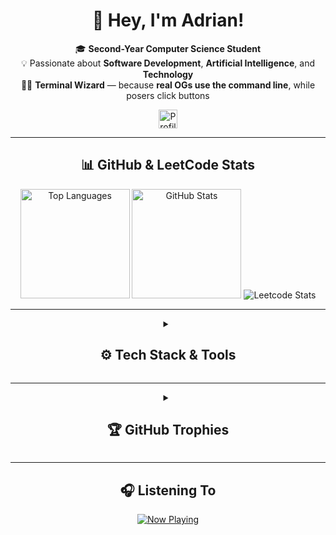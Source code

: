 <div align="center">
  <h1>👋 Hey, I'm <strong>Adrian</strong>!</h1>

  🎓 <strong>Second-Year Computer Science Student</strong><br />
  💡 Passionate about <strong>Software Development</strong>, <strong>Artificial Intelligence</strong>, and <strong>Technology</strong><br />
  🧙‍♂️ <strong>Terminal Wizard</strong> — because <strong>real OGs use the command line</strong>, while posers click buttons

  <img src="https://komarev.com/ghpvc/?username=AdrianMosnegutu&style=for-the-badge&color=blue&abbreviated=true" alt="Profile views" height="30"/>
</div>

---

<div align="center">
  <h2>📊 GitHub & LeetCode Stats</h2>
  <div>
    <img src="https://github-readme-stats.vercel.app/api/top-langs/?username=AdrianMosnegutu&layout=compact&theme=nord&hide_border=true" alt="Top Languages" height="175" />
    <img src="https://github-readme-stats.vercel.app/api?username=AdrianMosnegutu&show_icons=true&theme=nord&hide_border=true" alt="GitHub Stats" height="175" />
    <img src="https://leetcard.jacoblin.cool/AdrianMosnegutu?border=0&radius=5&theme=nord" alt="Leetcode Stats" />
  </div>
</div>

---

<details>
<summary align="center"><h2>⚙️ Tech Stack & Tools</h2></summary>

<div align="center">

  <h3>📌 Languages</h3>
  <img src="https://skillicons.dev/icons?i=ts,js,html,css,cs,cpp,c,java,python,lua,php" alt="Languages" />

  <h3>🧩 Frameworks & Libraries</h3>
  <img src="https://skillicons.dev/icons?i=react,next,redux,nodejs,dotnet,qt,tailwind,vite" alt="Frameworks & Libraries" />

  <h3>🧠 AI / ML</h3>
  <img src="https://skillicons.dev/icons?i=tensorflow,sklearn" alt="AI Tools" />

  <h3>🗄️ Databases</h3>
  <img src="https://skillicons.dev/icons?i=postgres,mysql,sqlite,supabase" alt="Databases" />

  <h3>🛠️ Dev Tools</h3>
  <img src="https://skillicons.dev/icons?i=neovim,bash,linux,docker,git,github,vscode,visualstudio,postman,figma" alt="Tools & Platforms" />

</div>
</details>

---

<details>
<summary align="center"><h2>🏆 GitHub Trophies</h2></summary>

<div align="center">
  <img src="https://github-profile-trophy.vercel.app/?username=AdrianMosnegutu&theme=nord&no-frame=true&margin-w=10&margin-h=15&column=5" alt="GitHub Trophies" />
</div>

</details>

---

<div align="center">
  <h2>🎧 Listening To</h2>
  <a href="https://music-profile.rayriffy.com">
    <img src="https://music-profile.rayriffy.com/theme/dark.svg?uid=001776.a9c4ba6d702a4bb0b0c0160e6060f4fa.1153" alt="Now Playing" />
  </a>
</div>
